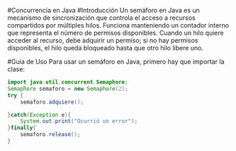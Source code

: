 #Concurrencia en Java
#Introducción
Un semáforo en Java es un mecanismo de sincronización que controla el acceso a recursos compartidos por múltiples hilos. 
Funciona manteniendo un contador interno que representa el número de permisos disponibles. 
Cuando un hilo quiere acceder al recurso, debe adquirir un permiso; si no hay permisos disponibles, el hilo queda bloqueado hasta que otro hilo libere uno.

#Guía de Uso
Para usar un semáforo en Java, primero hay que importar la clase:

```java
import java.util.concurrent.Semaphore;
Semaphore semaforo = new Semaphore(2);
try {
    semaforo.adquiere();

}catch(Exception e){
    System.out.print("Ocurrió un error");
}finally{
    semaforo.release();
}
